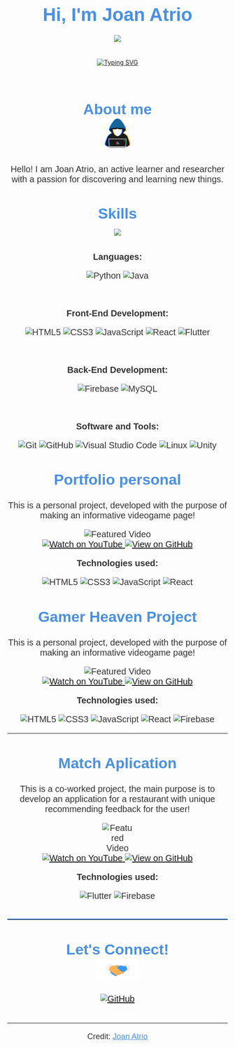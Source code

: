 <h1 align="center" style="font-family: 'Arial', sans-serif; font-size: 42px; color: #4A90E2;">
  <b>Hi, I'm Joan Atrio</b>
  <span style="display: block;">
    <img src="https://media.giphy.com/media/hvRJCLFzcasrR4ia7z/giphy.gif" width="50">
  </span>
</h1>

<p align="center">
  <a href="https://github.com/DenverCoder1/readme-typing-svg">
    <img src="https://readme-typing-svg.herokuapp.com?font=Time+New+Roman&color=cyan&size=30&center=true&vCenter=true&width=700&height=120&lines=Active+Learner/Researcher,;Love+to+learn+new+stuff" alt="Typing SVG">
  </a>
</p>

<br>

<h2 align="center" style="font-family: 'Arial', sans-serif; font-size: 34px; color: #4A90E2;">
  <b>About me</b>
  <span style="display: block;">
    <img src="https://github.com/0xAbdulKhalid/0xAbdulKhalid/raw/main/assets/mdImages/about_me.gif" width="70px">
  </span>
</h2>

<div align="center" style="font-family: 'Arial', sans-serif; font-size: 20px; color: #333;">
  <p>Hello! I am Joan Atrio, an active learner and researcher with a passion for discovering and learning new things.</p>
</div>

<h2 align="center" style="font-family: 'Arial', sans-serif; font-size: 34px; color: #4A90E2;">
  <b>Skills</b>
  <span style="display: block;">
    <img src="https://media2.giphy.com/media/QssGEmpkyEOhBCb7e1/giphy.gif?cid=ecf05e47a0n3gi1bfqntqmob8g9aid1oyj2wr3ds3mg700bl&rid=giphy.gif" width="35">
  </span>
</h2>

<div align="center" style="font-family: 'Arial', sans-serif; font-size: 20px; color: #333;">

 <p><b>Languages:</b></p>
<p>
  <img src="https://img.shields.io/badge/Python%20-%2314354C.svg?style=for-the-badge&logo=python&logoColor=white" alt="Python">
  <img src="https://img.shields.io/badge/Java%20-%23FF0000.svg?style=for-the-badge&logo=java&logoColor=white" alt="Java">
</p>


  <br>   

 <p><b>Front-End Development:</b></p>
<p>
  <img src="https://img.shields.io/badge/HTML5%20-%23E34F26.svg?style=for-the-badge&logo=html5&logoColor=white" alt="HTML5">
  <img src="https://img.shields.io/badge/CSS%20-%231572B6.svg?style=for-the-badge&logo=css3&logoColor=white" alt="CSS3">
  <img src="https://img.shields.io/badge/JavaScript%20-%23F7DF1E.svg?style=for-the-badge&logo=javascript&logoColor=black" alt="JavaScript">
  <img src="https://img.shields.io/badge/React%20-%2361DAFB.svg?style=for-the-badge&logo=react&logoColor=white" alt="React">
  <img src="https://img.shields.io/badge/Flutter%20-%2302569B.svg?style=for-the-badge&logo=flutter&logoColor=white" alt="Flutter">
</p>



  <br> 
  <p><b>Back-End Development:</b></p>
<p>
  <img src="https://img.shields.io/badge/Firebase%20-%23039BE5.svg?style=for-the-badge&logo=firebase" alt="Firebase">
  <img src="https://img.shields.io/badge/MySQL%20-%2300758F.svg?style=for-the-badge&logo=mysql&logoColor=white" alt="MySQL">
</p>

  <br>

  <p><b>Software and Tools:</b></p>
  <p>
    <img src="https://img.shields.io/badge/git-%23F05033.svg?style=for-the-badge&logo=git&logoColor=white" alt="Git">
    <img src="https://img.shields.io/badge/github-%23121011.svg?style=for-the-badge&logo=github&logoColor=white" alt="GitHub">
    <img src="https://img.shields.io/badge/Visual%20Studio%20Code-0078d7.svg?style=for-the-badge&logo=visual-studio-code&logoColor=white" alt="Visual Studio Code">
    <img src="https://img.shields.io/badge/Linux-FCC624?style=for-the-badge&logo=linux&logoColor=black" alt="Linux">
    <img src="https://img.shields.io/badge/Unity-%23000000.svg?style=for-the-badge&logo=unity&logoColor=white" alt="Unity">
</p>


</div>
<h2 align="center" style="font-family: 'Arial', sans-serif; font-size: 34px; color: #4A90E2;">
  <b>Portfolio personal</b>
</h2>

<div align="center" style="font-family: 'Arial', sans-serif; font-size: 20px; color: #333;">
  <p>This is a personal project, developed with the purpose of making an informative videogame page!</p>
  <img src="https://imgur.com/a/portfolio-gi2oIx0" alt="Featured Video" style="width: 80%; max-width: 800px; height: auto;">
  <br>
  <a href="https://portfolio-joan-atrio.vercel.app/" target="_blank">
    <img src="https://img.shields.io/badge/Watch%20on%20YouTube-FF0000?style=for-the-badge&logo=youtube&logoColor=white" alt="Watch on YouTube">
  </a>
  <a href="[https://github.com/Fizzigs/proyecto_paginaweb_videojuegos](https://github.com/Fizzigs/portfolio_joan_atrio)" target="_blank">
    <img src="https://img.shields.io/badge/Project_Repository-181717?style=for-the-badge&logo=github&logoColor=white" alt="View on GitHub">
</a>
  
</div>
  <div align="center" style="font-family: 'Arial', sans-serif; font-size: 20px; color: #333;">


 <p><b>Technologies used:</b></p>
    <p>
      <img src="https://img.shields.io/badge/HTML5%20-%23E34F26.svg?style=for-the-badge&logo=html5&logoColor=white" alt="HTML5">
      <img src="https://img.shields.io/badge/CSS%20-%231572B6.svg?style=for-the-badge&logo=css3&logoColor=white" alt="CSS3">
      <img src="https://img.shields.io/badge/JavaScript%20-%23F7DF1E.svg?style=for-the-badge&logo=javascript&logoColor=black" alt="JavaScript">
      <img src="https://img.shields.io/badge/React%20-%2361DAFB.svg?style=for-the-badge&logo=react&logoColor=white" alt="React">
    </p>

  </div>
<!-- New Section: Description with Video -->
<h2 align="center" style="font-family: 'Arial', sans-serif; font-size: 34px; color: #4A90E2;">
  <b>Gamer Heaven Project</b>
</h2>

<div align="center" style="font-family: 'Arial', sans-serif; font-size: 20px; color: #333;">
  <p>This is a personal project, developed with the purpose of making an informative videogame page!</p>
  <img src="https://i.imgur.com/2aiX4Be.png" alt="Featured Video" style="width: 80%; max-width: 800px; height: auto;">
  <br>
  <a href="https://www.youtube.com/watch?v=S0a1FyDtQbo" target="_blank">
    <img src="https://img.shields.io/badge/Watch%20on%20YouTube-FF0000?style=for-the-badge&logo=youtube&logoColor=white" alt="Watch on YouTube">
  </a>
  <a href="https://github.com/Fizzigs/proyecto_paginaweb_videojuegos" target="_blank">
    <img src="https://img.shields.io/badge/Project_Repository-181717?style=for-the-badge&logo=github&logoColor=white" alt="View on GitHub">
</a>
  
</div>
  <div align="center" style="font-family: 'Arial', sans-serif; font-size: 20px; color: #333;">


 <p><b>Technologies used:</b></p>
    <p>
      <img src="https://img.shields.io/badge/HTML5%20-%23E34F26.svg?style=for-the-badge&logo=html5&logoColor=white" alt="HTML5">
      <img src="https://img.shields.io/badge/CSS%20-%231572B6.svg?style=for-the-badge&logo=css3&logoColor=white" alt="CSS3">
      <img src="https://img.shields.io/badge/JavaScript%20-%23F7DF1E.svg?style=for-the-badge&logo=javascript&logoColor=black" alt="JavaScript">
      <img src="https://img.shields.io/badge/React%20-%2361DAFB.svg?style=for-the-badge&logo=react&logoColor=white" alt="React">
      <img src="https://img.shields.io/badge/Firebase%20-%23039BE5.svg?style=for-the-badge&logo=firebase" alt="Firebase">
    </p>

  </div>
  

-----

<!-- New Section: New Projects Coming Soon -->
<h2 align="center" style="font-family: 'Arial', sans-serif; font-size: 34px; color: #4A90E2;">
  <b>Match Aplication</b>
</h2>

<div align="center" style="font-family: 'Arial', sans-serif; font-size: 20px; color: #333;">
  <p>This is a co-worked project, the main purpose is to develop an application for a restaurant with unique recommending feedback for the user!</p>
  <img src="https://i.imgur.com/ljnex8e.png" alt="Featured Video" style="width: 20%; max-width: 70px; height: auto;">
  <br>
  <a href="https://www.youtube.com/watch?v=fX2l-5RhWIw" target="_blank">
    <img src="https://img.shields.io/badge/Watch%20on%20YouTube-FF0000?style=for-the-badge&logo=youtube&logoColor=white" alt="Watch on YouTube">
  </a>
  <a href="https://github.com/Brianpppp/proyecto_match" target="_blank">
    <img src="https://img.shields.io/badge/Project_Repository-181717?style=for-the-badge&logo=github&logoColor=white" alt="View on GitHub">
</a>
<div align="center" style="font-family: 'Arial', sans-serif; font-size: 20px; color: #333;">


 <p><b>Technologies used:</b></p>
    <p>
      <img src="https://img.shields.io/badge/Flutter%20-%2302569B.svg?style=for-the-badge&logo=flutter&logoColor=white" alt="Flutter">
      <img src="https://img.shields.io/badge/Firebase%20-%23039BE5.svg?style=for-the-badge&logo=firebase" alt="Firebase">
    </p>

  </div>

<hr style="border-top: 2px solid #4A90E2; margin: 40px auto;">


<h2 align="center" style="font-family: 'Arial', sans-serif; font-size: 34px; color: #4A90E2;">
  <b>Let's Connect!</b>
  <span style="display: block;">
    <img src="https://github.com/0xAbdulKhalid/0xAbdulKhalid/raw/main/assets/mdImages/handshake.gif" width="100">
  </span>
</h2>

<div align='center'>
  <a href="https://github.com/Fizzigs">
    <img src="https://img.shields.io/badge/GitHub-100000?style=for-the-badge&logo=github&logoColor=white" alt="GitHub">
  </a>
</div>

<br>

---

<div align="center" style="font-family: 'Arial', sans-serif; font-size: 18px; color: #333;">
  Credit: <a href="https://github.com/Fizzigs" style="color: #4A90E2;">Joan Atrio</a>
</div>
